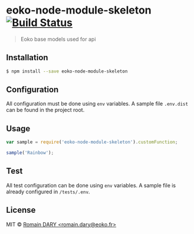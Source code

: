 # eoko-node-module-skeleton [![Build Status][travis-image]][travis-url]
> Eoko base models used for api

## Installation

```sh
$ npm install --save eoko-node-module-skeleton
```

## Configuration

All configuration must be done using `env` variables. A sample file `.env.dist`
can be found in the project root.

## Usage

```js
var sample = require('eoko-node-module-skeleton').customFunction;

sample('Rainbow');
```

## Test

All test configuration can be done using `env` variables. A sample file
 is already configured in `/tests/.env`.

## License

MIT © [Romain DARY &lt;romain.dary@eoko.fr&gt;](http://eoko.fr)

[travis-image]: https://travis-ci.com/eoko/eoko-node-module-skeleton.svg?token=ncotYzyGStjuDrTy46xs&branch=master
[travis-url]: https://travis-ci.com/eoko/eoko-node-module-skeleton

